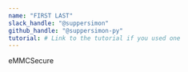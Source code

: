 ```yaml
---
name: "FIRST LAST"
slack_handle: "@suppersimon"
github_handle: "@suppersimon-py"
tutorial: # Link to the tutorial if you used one
---
```


eMMCSecure  

<!-- Describe your board in 2-3 sentences. What are you making? What will it do? -->

<!-- How much is it going to cost? -->

<!-- Tell us a little bit about your design process. What were some challenges? What helped? ***Totally optional*** -->

